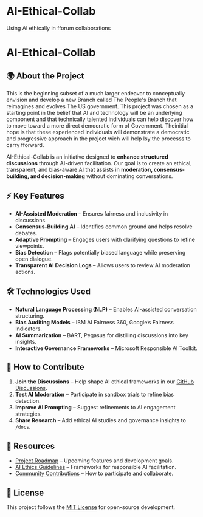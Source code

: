 # AI-Ethical-Collab
Using AI ethically in fforum collaborations
# AI-Ethical-Collab


## 🌍 About the Project

This is the beginning  subset of a much larger endeavor to conceptually envision and develop a new Branch called The People's Branch that reimagines and evolves The US government.  This project was chosen as a starting point in the belief that AI and technology will be an underlying component and that technically talented individuals can help discover how to move toward a more direct democratic form of Government.  Theinitial hope is that these experienced individuals will demonstrate a democratic and progressive approach in the project wich will help lsy the processs to carry fforward.
 

AI-Ethical-Collab is an initiative designed to **enhance structured discussions** through AI-driven facilitation. Our goal is to create an ethical, transparent, and bias-aware AI that assists in **moderation, consensus-building, and decision-making** without dominating conversations.

## ⚡ Key Features
- **AI-Assisted Moderation** – Ensures fairness and inclusivity in discussions.
- **Consensus-Building AI** – Identifies common ground and helps resolve debates.
- **Adaptive Prompting** – Engages users with clarifying questions to refine viewpoints.
- **Bias Detection** – Flags potentially biased language while preserving open dialogue.
- **Transparent AI Decision Logs** – Allows users to review AI moderation actions.

## 🛠️ Technologies Used
- **Natural Language Processing (NLP)** – Enables AI-assisted conversation structuring.
- **Bias Auditing Models** – IBM AI Fairness 360, Google’s Fairness Indicators.
- **AI Summarization** – BART, Pegasus for distilling discussions into key insights.
- **Interactive Governance Frameworks** – Microsoft Responsible AI Toolkit.

## 🚀 How to Contribute
1. **Join the Discussions** – Help shape AI ethical frameworks in our [GitHub Discussions](#).
2. **Test AI Moderation** – Participate in sandbox trials to refine bias detection.
3. **Improve AI Prompting** – Suggest refinements to AI engagement strategies.
4. **Share Research** – Add ethical AI studies and governance insights to `/docs`.

## 🔗 Resources
- [Project Roadmap](#) – Upcoming features and development goals.
- [AI Ethics Guidelines](#) – Frameworks for responsible AI facilitation.
- [Community Contributions](#) – How to participate and collaborate.

## 📜 License
This project follows the [MIT License](LICENSE) for open-source development.

